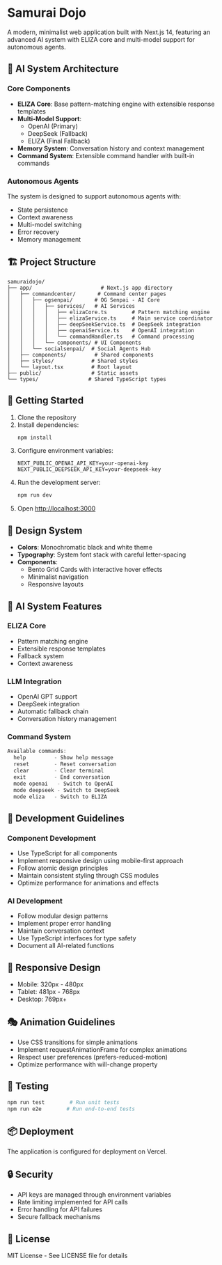 # Samurai Dojo

A modern, minimalist web application built with Next.js 14, featuring an advanced AI system with ELIZA core and multi-model support for autonomous agents.

## 🤖 AI System Architecture

### Core Components

- **ELIZA Core**: Base pattern-matching engine with extensible response templates
- **Multi-Model Support**: 
  - OpenAI (Primary)
  - DeepSeek (Fallback)
  - ELIZA (Final Fallback)
- **Memory System**: Conversation history and context management
- **Command System**: Extensible command handler with built-in commands

### Autonomous Agents

The system is designed to support autonomous agents with:
- State persistence
- Context awareness
- Multi-model switching
- Error recovery
- Memory management

## 🏗 Project Structure

```
samuraidojo/
├── app/                      # Next.js app directory
│   ├── commandcenter/       # Command center pages
│   │   ├── ogsenpai/       # OG Senpai - AI Core
│   │   │   ├── services/   # AI Services
│   │   │   │   ├── elizaCore.ts        # Pattern matching engine
│   │   │   │   ├── elizaService.ts     # Main service coordinator
│   │   │   │   ├── deepSeekService.ts  # DeepSeek integration
│   │   │   │   ├── openaiService.ts    # OpenAI integration
│   │   │   │   └── commandHandler.ts   # Command processing
│   │   │   └── components/ # UI Components
│   │   └── socialsenpai/  # Social Agents Hub
│   ├── components/         # Shared components
│   ├── styles/            # Shared styles
│   └── layout.tsx         # Root layout
├── public/                # Static assets
└── types/                # Shared TypeScript types
```

## 🚀 Getting Started

1. Clone the repository
2. Install dependencies:
   ```bash
   npm install
   ```
3. Configure environment variables:
   ```env
   NEXT_PUBLIC_OPENAI_API_KEY=your-openai-key
   NEXT_PUBLIC_DEEPSEEK_API_KEY=your-deepseek-key
   ```
4. Run the development server:
   ```bash
   npm run dev
   ```
5. Open [http://localhost:3000](http://localhost:3000)

## 🎨 Design System

- **Colors**: Monochromatic black and white theme
- **Typography**: System font stack with careful letter-spacing
- **Components**: 
  - Bento Grid Cards with interactive hover effects
  - Minimalist navigation
  - Responsive layouts

## 🤖 AI System Features

### ELIZA Core
- Pattern matching engine
- Extensible response templates
- Fallback system
- Context awareness

### LLM Integration
- OpenAI GPT support
- DeepSeek integration
- Automatic fallback chain
- Conversation history management

### Command System
```typescript
Available commands:
  help         - Show help message
  reset        - Reset conversation
  clear        - Clear terminal
  exit         - End conversation
  mode openai   - Switch to OpenAI
  mode deepseek - Switch to DeepSeek
  mode eliza   - Switch to ELIZA
```

## 🧱 Development Guidelines

### Component Development
- Use TypeScript for all components
- Implement responsive design using mobile-first approach
- Follow atomic design principles
- Maintain consistent styling through CSS modules
- Optimize performance for animations and effects

### AI Development
- Follow modular design patterns
- Implement proper error handling
- Maintain conversation context
- Use TypeScript interfaces for type safety
- Document all AI-related functions

## 📱 Responsive Design

- Mobile: 320px - 480px
- Tablet: 481px - 768px
- Desktop: 769px+

## 🎭 Animation Guidelines

- Use CSS transitions for simple animations
- Implement requestAnimationFrame for complex animations
- Respect user preferences (prefers-reduced-motion)
- Optimize performance with will-change property

## 🧪 Testing

```bash
npm run test        # Run unit tests
npm run e2e        # Run end-to-end tests
```

## 📦 Deployment

The application is configured for deployment on Vercel.

## 🔒 Security

- API keys are managed through environment variables
- Rate limiting implemented for API calls
- Error handling for API failures
- Secure fallback mechanisms

## 📄 License

MIT License - See LICENSE file for details 